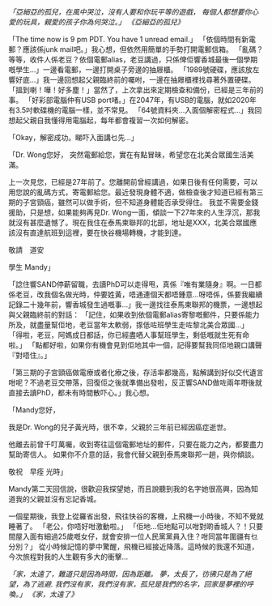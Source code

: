 *「亞細亞的孤兒，在風中哭泣，沒有人要和你玩平等的遊戲，
每個人都想要你心愛的玩具，親愛的孩子你為何哭泣。」
《亞細亞的孤兒》*

「The time now is 9 pm PDT. You have 1 unread email.」
「依個時間有新電郵？應該係junk mail吧。」我心想，但依然用簡單的手勢打開電郵信箱。
「亂碼？等等，收件人係老豆？依個電郵alias，老豆講過，只係俾佢響香城最後一個學期嘅學生…」一邊看電郵，一邊打開桌子旁邊的抽屜櫃。
「1989號硬碟，應該放左響好底…」我一邊回想起父親臨終前的囑咐，一邊在抽屜櫃裡找尋著外置硬碟。
「搵到喇！嘩！好多塵！」當然了，上次拿出來定期檢查和備份，已經是三年前的事。
「好彩部電腦仲有USB port啫。」在2047年，有USB的電腦，就如2020年有3.5吋軟碟機的電腦一樣，並不常見。
「64號資料夾…入面個解密程式…」我回想起父親自我懂得用電腦起，每年都會複習一次如何解密。

「Okay，解密成功。睇吓入面講乜先…」

「Dr. Wong您好，
突然電郵給您，實在有點冒昧，希望您在北美合眾國生活美滿。

上一次見您，已經是27年前了。您離開前曾經講過，如果日後有任何需要，可以用您說的亂碼方式，寄電郵給您。最近發現身體不適，做檢查後才知道已經有第三期的子宮頸癌，雖然可以做手術，但不知道身體能否承受得住。
我並不需要金錢援助，只是想，如果能夠再見Dr. Wong一面，傾談一下27年來的人生浮沉，那我就沒有甚麼遺憾了。現在我住在泰馬柬聯邦的北部，地址是XXX，北美合眾國應該沒有直達航班到這裡，要在快谷機場轉機，才能到達。

敬請　道安

學生
Mandy」

「諗住響SAND停薪留職，去讀PhD可以走得甩，真係『唯有業隨身』啊。一日都係老豆，改我個名做光時，仲要姓黃，唔通連個天都唔鍾意…呀唔係，係要我繼續記錄二十幾年前，響香城發生過嘅事…」我一邊找往泰馬柬聯邦的機票，一邊想起與父親臨終前的對話：
「記住，如果收到依個電郵alias寄黎嘅郵件，只要係能力所及，就盡量幫佢地，老豆當年太軟弱，揼低咗班學生走咗黎北美合眾國…」
「得啦，老豆，阿媽成日都話，你已經盡哂人事幫班學生，剩低嘅就生死有命啦。」
「點都好啦，如果你有機會見到佢地其中一個，記得要幫我同佢地親口講聲『對唔住』。」

「第三期的子宮頸癌做電療或者化療之後，存活率都幾高，點解講到好似交代遺言咁呢？不過老豆交帶落，回復佢之後就準備出發啦，反正響SAND做咗兩年嘢後就直接去讀PhD，都未有時間散吓心。」我心想。

「Mandy您好，

我是Dr. Wong的兒子黃光時，很不幸，父親於三年前已經因癌症逝世。

他離去前曾千叮萬囑，收到寄往這個電郵地址的郵件，只要在能力之內，都要盡力幫助寄信人。
如果你不介意的話，我會代替父親到泰馬柬聯邦一趟，與你傾談。

敬祝　早痊
光時」

Mandy第二天回信說，很歡迎我探望她，而且說聽到我的名字她很高興，因為知道我的父親並沒有忘記香城。

一個星期後，我登上從羅省出發，飛往快谷的客機，上飛機一小時後，不知不覺就睡著了。
「老公，你唔好咁激動啦。」
「佢地…佢地點可以咁對啲香城人？！只要間屋入面有細過25歲嘅女仔，就會安排一位人民黨黨員入住？咁同當年圍疆有乜分別？」
從小時候記憶的夢中驚醒，飛機已經接近降落。這時候的我還不知道，今次旅程對我的人生觀有多大的衝擊…

*「家，太遠了，難道只是因為時間，因為距離。
夢，太長了，彷彿只是為了絕望，為了逃避.
我們沒有家，我們沒有家，孤兒是我們的名字，回家是夢裡的呼喚。」
《家，太遠了》*
